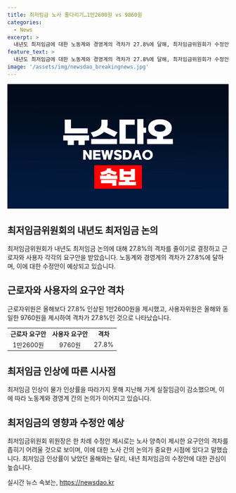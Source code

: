 ```yaml
---
title: 최저임금 노사 줄다리기…1만2600원 vs 9860원
categories:
  - News
excerpt: >
  내년도 최저임금에 대한 노동계와 경영계의 격차가 27.8%에 달해, 최저임금위원회가 수정안을 제시하고 있다. 노동계는 시간당 1만2600원, 사용자위원은 9760원을 제시했으며, 노동계의 요구안은 올해보다 27.8% 인상된 것이다. 노동자와 경영자의 입장은 현 수준의 최저임금이 각각 부작용과 취업 기회 감소를 초래한다는 주장과 높은 최저임금으로 실질임금이 감소한 현실을 반영하고 있다. 이와 같은 상황 속에서 최저임금위원회는 어려운 결정을 내릴 것으로 보인다.
feature_text: >
  내년도 최저임금에 대한 노동계와 경영계의 격차가 27.8%에 달해, 최저임금위원회가 수정안을 제시하고 있다. 노동계는 시간당 1만2600원, 사용자위원은 9760원을 제시했으며, 노동계의 요구안은 올해보다 27.8% 인상된 것이다. 노동자와 경영자의 입장은 현 수준의 최저임금이 각각 부작용과 취업 기회 감소를 초래한다는 주장과 높은 최저임금으로 실질임금이 감소한 현실을 반영하고 있다. 이와 같은 상황 속에서 최저임금위원회는 어려운 결정을 내릴 것으로 보인다.
image: '/assets/img/newsdao_breakingnews.jpg'
---
```


<p><img src="/assets/img/newsdao_breakingnews.jpg" alt="ontimetimes 속보" /></p>

<h2 data-ke-size="size26">최저임금위원회의 내년도 최저임금 논의</h2>

<p data-ke-size="size16">최저임금위원회가 내년도 최저임금 논의에 대해 27.8%의 격차를 줄이기로 결정하고 근로자와 사용자 각각의 요구안을 받았습니다. 노동계와 경영계의 격차가 27.8%에 달하며, 이에 대한 수정안이 예상되고 있습니다.</p>

<h2 data-ke-size="size24">근로자와 사용자의 요구안 격차</h2>

<p data-ke-size="size16">근로자위원은 올해보다 27.8% 인상된 1만2600원을 제시했고, 사용자위원은 올해와 동일한 9760원을 제시하여 격차가 27.8%인 것으로 나타났습니다.</p>

<table>
   <tr>
      <td style="text-align: center; height: 17px;"><b>근로자 요구안</b></td>
      <td style="text-align: center; height: 17px;"><b>사용자 요구안</b></td>
      <td style="text-align: center; height: 17px;"><b>격차</b></td>
   </tr>
   <tr>
      <td style="text-align: center; height: 17px;">1만2600원</td>
      <td style="text-align: center; height: 17px;">9760원</td>
      <td style="text-align: center; height: 17px;">27.8%</td>
   </tr>
</table>

<h2 data-ke-size="size24">최저임금 인상에 따른 시사점</h2>

<p data-ke-size="size16">최저임금 인상이 물가 인상률을 따라가지 못해 지난해 가계 실질임금이 감소했으며, 이에 따라 노동계와 경영계 간의 논의가 이어지고 있습니다.</p>

<h2 data-ke-size="size24">최저임금의 영향과 수정안 예상</h2>

<p data-ke-size="size16">최저임금위원회 위원장은 한 차례 수정안 제시로는 노사 양측이 제시한 요구안의 격차를 좁히기 어려울 것으로 보이며, 이에 대한 노사 간의 논의가 중요한 시점에 있다고 말했습니다. 최저임금 인상률이 낮았던 올해와는 달리, 내년 최저임금의 수정안에 대한 관심이 높습니다.</p>
실시간 뉴스 속보는, <a href="https://newsdao.kr" rel="dofollow">https://newsdao.kr</a>


